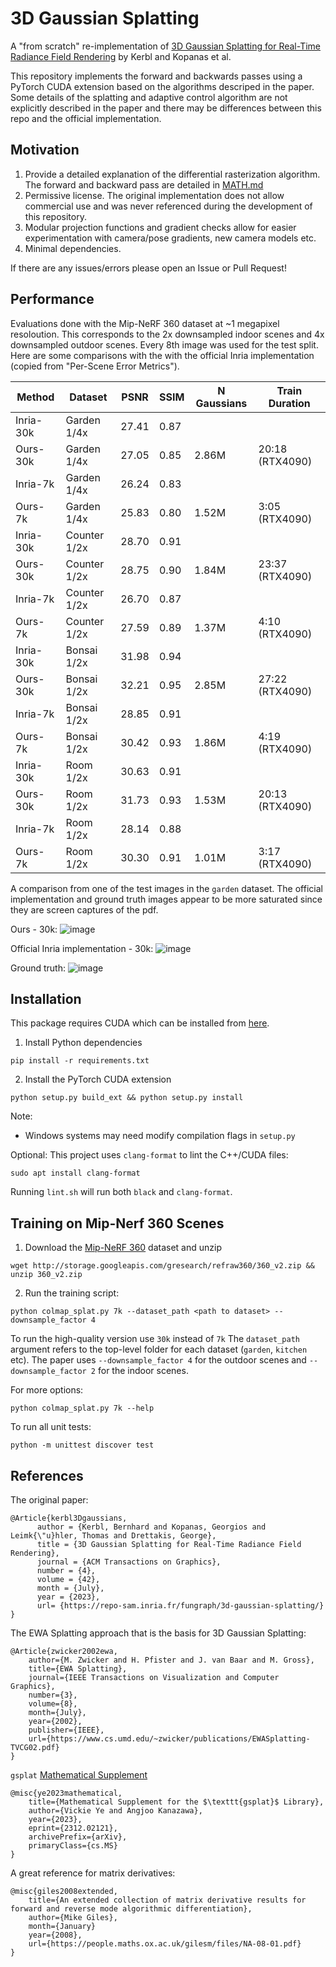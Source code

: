 # 3D Gaussian Splatting
A "from scratch" re-implementation of [3D Gaussian Splatting
for Real-Time Radiance Field Rendering](https://repo-sam.inria.fr/fungraph/3d-gaussian-splatting/) by Kerbl and Kopanas et al.

This repository implements the forward and backwards passes using a PyTorch CUDA extension based on the algorithms descriped in the paper. Some details of the splatting and adaptive control algorithm are not explicitly described in the paper and there may be differences between this repo and the official implementation.

## Motivation

1. Provide a detailed explanation of the differential rasterization algorithm. The forward and backward pass are detailed in [MATH.md](/MATH.md)
2. Permissive license. The original implementation does not allow commercial use and was never referenced during the development of this repository.
3. Modular projection functions and gradient checks allow for easier experimentation with camera/pose gradients, new camera models etc. 
4. Minimal dependencies.

If there are any issues/errors please open an Issue or Pull Request!

## Performance

Evaluations done with the Mip-NeRF 360 dataset at ~1 megapixel resoloution. This corresponds to the 2x downsampled indoor scenes and 4x downsampled outdoor scenes. Every 8th image was used for the test split. Here are some comparisons with the with the official Inria implementation (copied from "Per-Scene Error Metrics").


| Method    | Dataset     | PSNR | SSIM | N Gaussians | Train Duration   |
|-----------|-------------|------|------|-------------|------------------|
| Inria-30k | Garden 1/4x | 27.41| 0.87 |             |                  |
| Ours-30k  | Garden 1/4x | 27.05| 0.85 | 2.86M       | 20:18  (RTX4090) |
| Inria-7k  | Garden 1/4x | 26.24| 0.83 |             |                  |
| Ours-7k   | Garden 1/4x | 25.83| 0.80 | 1.52M       | 3:05   (RTX4090) |
| Inria-30k | Counter 1/2x| 28.70| 0.91 |             |                  |
| Ours-30k  | Counter 1/2x| 28.75| 0.90 | 1.84M       | 23:37  (RTX4090) |
| Inria-7k  | Counter 1/2x| 26.70| 0.87 |             |                  |
| Ours-7k   | Counter 1/2x| 27.59| 0.89 | 1.37M       | 4:10   (RTX4090) |
| Inria-30k | Bonsai  1/2x| 31.98| 0.94 |             |                  |
| Ours-30k  | Bonsai  1/2x| 32.21| 0.95 | 2.85M       | 27:22  (RTX4090) |
| Inria-7k  | Bonsai 1/2x | 28.85| 0.91 |             |                  |
| Ours-7k   | Bonsai 1/2x | 30.42| 0.93 | 1.86M       | 4:19   (RTX4090) |
| Inria-30k | Room 1/2x   | 30.63| 0.91 |             |                  |
| Ours-30k  | Room 1/2x   | 31.73| 0.93 | 1.53M       | 20:13  (RTX4090) |
| Inria-7k  | Room 1/2x   | 28.14| 0.88 |             |                  |
| Ours-7k   | Room 1/2x   | 30.30| 0.91 | 1.01M       | 3:17   (RTX4090) |


A comparison from one of the test images in the `garden` dataset. The official implementation and ground truth images appear to be more saturated since they are screen captures of the pdf.

Ours - 30k:
![image](https://github.com/joeyan/gaussian_splatting/assets/17635504/519a5f04-82f3-4291-b063-c122efd22c19)

Official Inria implementation - 30k:
![image](https://github.com/joeyan/gaussian_splatting/assets/17635504/1460b7eb-a28c-43ed-b8e2-a2695f6ab805)

Ground truth:
![image](https://github.com/joeyan/gaussian_splatting/assets/17635504/e3c1f0c2-3f36-41dc-8441-df856399e987)


## Installation
This package requires CUDA which can be installed from [here](https://developer.nvidia.com/cuda-downloads). 

1. Install Python dependencies
```
pip install -r requirements.txt
```

2. Install the PyTorch CUDA extension
```
python setup.py build_ext && python setup.py install
```
Note:
- Windows systems may need modify compilation flags in `setup.py`

Optional:
This project uses `clang-format` to lint the C++/CUDA files:

```
sudo apt install clang-format
```
Running `lint.sh` will run both `black` and `clang-format`.


## Training on Mip-Nerf 360 Scenes

1. Download the [Mip-NeRF 360](https://jonbarron.info/mipnerf360/) dataset and unzip

```
wget http://storage.googleapis.com/gresearch/refraw360/360_v2.zip && unzip 360_v2.zip
```


2. Run the training script:
```
python colmap_splat.py 7k --dataset_path <path to dataset> --downsample_factor 4
``` 

To run the high-quality version use `30k` instead of `7k` The `dataset_path` argument refers to the top-level folder for each dataset (`garden`, `kitchen` etc). The paper uses `--downsample_factor 4` for the outdoor scenes and `--downsample_factor 2` for the indoor scenes.


For more options:
```
python colmap_splat.py 7k --help
```

To run all unit tests:

```
python -m unittest discover test
```

## References

The original paper:
```
@Article{kerbl3Dgaussians,
      author = {Kerbl, Bernhard and Kopanas, Georgios and Leimk{\"u}hler, Thomas and Drettakis, George},
      title = {3D Gaussian Splatting for Real-Time Radiance Field Rendering},
      journal = {ACM Transactions on Graphics},
      number = {4},
      volume = {42},
      month = {July},
      year = {2023},
      url= {https://repo-sam.inria.fr/fungraph/3d-gaussian-splatting/}
}
```

The EWA Splatting approach that is the basis for 3D Gaussian Splatting:
```
@Article{zwicker2002ewa,
    author={M. Zwicker and H. Pfister and J. van Baar and M. Gross},
    title={EWA Splatting},
    journal={IEEE Transactions on Visualization and Computer Graphics},
    number={3},
    volume={8},
    month={July},
    year={2002},
    publisher={IEEE},
    url={https://www.cs.umd.edu/~zwicker/publications/EWASplatting-TVCG02.pdf}
}
```

`gsplat` [Mathematical Supplement](https://arxiv.org/abs/2312.02121)
```
@misc{ye2023mathematical,
    title={Mathematical Supplement for the $\texttt{gsplat}$ Library}, 
    author={Vickie Ye and Angjoo Kanazawa},
    year={2023},
    eprint={2312.02121},
    archivePrefix={arXiv},
    primaryClass={cs.MS}
}
```

A great reference for matrix derivatives:
```
@misc{giles2008extended,
    title={An extended collection of matrix derivative results for forward and reverse mode algorithmic differentiation}, 
    author={Mike Giles},
    month={January}
    year={2008},
    url={https://people.maths.ox.ac.uk/gilesm/files/NA-08-01.pdf}
}
```
